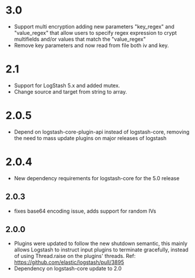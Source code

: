 # 3.0
  - Support multi encryption adding new parameters "key_regex" and "value_regex" that allow users to specify regex expression to crypt multifields and/or
   values that match the "value_regex"
  - Remove key parameters and now read from file both iv and key.

# 2.1
  - Support for LogStash 5.x and added mutex.
  - Change source and target from string to array.
# 2.0.5
  - Depend on logstash-core-plugin-api instead of logstash-core, removing the need to mass update plugins on major releases of logstash
# 2.0.4
  - New dependency requirements for logstash-core for the 5.0 release
## 2.0.3
 - fixes base64 encoding issue, adds support for random IVs

## 2.0.0
 - Plugins were updated to follow the new shutdown semantic, this mainly allows Logstash to instruct input plugins to terminate gracefully,
   instead of using Thread.raise on the plugins' threads. Ref: https://github.com/elastic/logstash/pull/3895
 - Dependency on logstash-core update to 2.0
